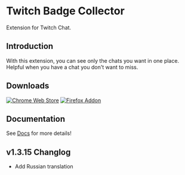 # Twitch Badge Collector

Extension for Twitch Chat.

## Introduction
With this extension, you can see only the chats you want in one place.
Helpful when you have a chat you don't want to miss.

## Downloads

[![Chrome Web Store](https://storage.googleapis.com/web-dev-uploads/image/WlD8wC6g8khYWPJUsQceQkhXSlv1/UV4C4ybeBTsZt43U4xis.png)](https://chrome.google.com/webstore/detail/twitch-badge-collector/gnkpenemgdhdckabddlbcjlhplmhlhoj)
[![Firefox Addon](https://ffp4g1ylyit3jdyti1hqcvtb-wpengine.netdna-ssl.com/addons/files/2015/11/get-the-addon.png)](https://addons.mozilla.org/ko/firefox/addon/twitch-badge-collector/)

## Documentation

See [Docs](https://tbc.bluewarn.dev/) for more details!

## v1.3.15 Changlog
   - Add Russian translation
    
    
    
    


